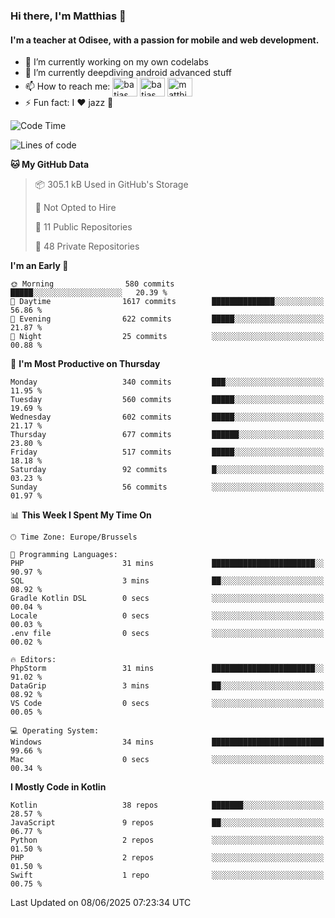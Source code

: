 ### Hi there, I'm Matthias 👋

#### I'm a teacher at Odisee, with a passion for mobile and web development.

- 🔭 I’m currently working on my own codelabs
- 🌱 I’m currently deepdiving android advanced stuff
- 📫 How to reach me: <a href="https://dev.to/batjas" target="_blank"><img align="center" src="https://raw.githubusercontent.com/rahuldkjain/github-profile-readme-generator/master/src/images/icons/Social/devto.svg" alt="batjas" height="30" width="40" /></a>
<a href="https://twitter.com/batjas" target="_blank"><img align="center" src="https://raw.githubusercontent.com/rahuldkjain/github-profile-readme-generator/master/src/images/icons/Social/twitter.svg" alt="batjas" height="30" width="40" /></a>
<a href="https://linkedin.com/in/matthiasdruwé" target="_blank"><img align="center" src="https://raw.githubusercontent.com/rahuldkjain/github-profile-readme-generator/master/src/images/icons/Social/linked-in-alt.svg" alt="matthiasdruwé" height="30" width="40" /></a>
- ⚡ Fun fact: I ❤ jazz 🎷


<!--START_SECTION:waka-->
![Code Time](http://img.shields.io/badge/Code%20Time-1%2C439%20hrs%206%20mins-blue)

![Lines of code](https://img.shields.io/badge/From%20Hello%20World%20I%27ve%20Written-7.2%20million%20lines%20of%20code-blue)

**🐱 My GitHub Data** 

> 📦 305.1 kB Used in GitHub's Storage 
 > 
> 🚫 Not Opted to Hire
 > 
> 📜 11 Public Repositories 
 > 
> 🔑 48 Private Repositories 
 > 
**I'm an Early 🐤** 

```text
🌞 Morning                580 commits         █████░░░░░░░░░░░░░░░░░░░░   20.39 % 
🌆 Daytime                1617 commits        ██████████████░░░░░░░░░░░   56.86 % 
🌃 Evening                622 commits         █████░░░░░░░░░░░░░░░░░░░░   21.87 % 
🌙 Night                  25 commits          ░░░░░░░░░░░░░░░░░░░░░░░░░   00.88 % 
```
📅 **I'm Most Productive on Thursday** 

```text
Monday                   340 commits         ███░░░░░░░░░░░░░░░░░░░░░░   11.95 % 
Tuesday                  560 commits         █████░░░░░░░░░░░░░░░░░░░░   19.69 % 
Wednesday                602 commits         █████░░░░░░░░░░░░░░░░░░░░   21.17 % 
Thursday                 677 commits         ██████░░░░░░░░░░░░░░░░░░░   23.80 % 
Friday                   517 commits         █████░░░░░░░░░░░░░░░░░░░░   18.18 % 
Saturday                 92 commits          █░░░░░░░░░░░░░░░░░░░░░░░░   03.23 % 
Sunday                   56 commits          ░░░░░░░░░░░░░░░░░░░░░░░░░   01.97 % 
```


📊 **This Week I Spent My Time On** 

```text
🕑︎ Time Zone: Europe/Brussels

💬 Programming Languages: 
PHP                      31 mins             ███████████████████████░░   90.97 % 
SQL                      3 mins              ██░░░░░░░░░░░░░░░░░░░░░░░   08.92 % 
Gradle Kotlin DSL        0 secs              ░░░░░░░░░░░░░░░░░░░░░░░░░   00.04 % 
Locale                   0 secs              ░░░░░░░░░░░░░░░░░░░░░░░░░   00.03 % 
.env file                0 secs              ░░░░░░░░░░░░░░░░░░░░░░░░░   00.02 % 

🔥 Editors: 
PhpStorm                 31 mins             ███████████████████████░░   91.02 % 
DataGrip                 3 mins              ██░░░░░░░░░░░░░░░░░░░░░░░   08.92 % 
VS Code                  0 secs              ░░░░░░░░░░░░░░░░░░░░░░░░░   00.05 % 

💻 Operating System: 
Windows                  34 mins             █████████████████████████   99.66 % 
Mac                      0 secs              ░░░░░░░░░░░░░░░░░░░░░░░░░   00.34 % 
```

**I Mostly Code in Kotlin** 

```text
Kotlin                   38 repos            ███████░░░░░░░░░░░░░░░░░░   28.57 % 
JavaScript               9 repos             ██░░░░░░░░░░░░░░░░░░░░░░░   06.77 % 
Python                   2 repos             ░░░░░░░░░░░░░░░░░░░░░░░░░   01.50 % 
PHP                      2 repos             ░░░░░░░░░░░░░░░░░░░░░░░░░   01.50 % 
Swift                    1 repo              ░░░░░░░░░░░░░░░░░░░░░░░░░   00.75 % 
```




 Last Updated on 08/06/2025 07:23:34 UTC
<!--END_SECTION:waka-->
